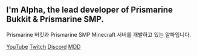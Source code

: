 ## I'm Alpha, the lead developer of Prismarine Bukkit & Prismarine SMP.
Prismarine 버킷과 Prismarine SMP Minecraft 서버를 개발하고 있는 알파입니다.

[YouTube](https://www.youtube.com/channel/UCi7ZPB7uJ3NhXB9iUutFZ9g) [Twitch](https://twitch.tv/AlphaKR93) [Discord](https://discord.gg/kkqMSEVVxN) [MDD](https://discord.gg/AZwXTA9Pgx)
